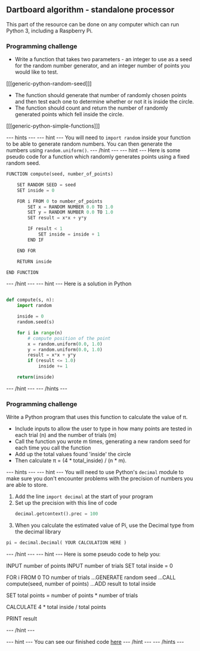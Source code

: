 ## Dartboard algorithm - standalone processor

This part of the resource can be done on any computer which can run Python 3, including a Raspberry Pi.

### Programming challenge
- Write a function that takes two parameters - an integer to use as a seed for the random number generator, and an integer number of points you would like to test.

[[[generic-python-random-seed]]]

- The function should generate that number of randomly chosen points and then test each one to determine whether or not it is inside the circle.
- The function should count and return the number of randomly generated points which fell inside the circle.

[[[generic-python-simple-functions]]]

--- hints ---
--- hint ---
You will need to `import random` inside your function to be able to generate random numbers. You can then generate the numbers using `random.uniform()`.
--- /hint ---
--- hint ---
Here is some pseudo code for a function which randomly generates points using a fixed random seed.

```python
FUNCTION compute(seed, number_of_points)

    SET RANDOM SEED = seed
    SET inside = 0

    FOR i FROM 0 to number_of_points
        SET x = RANDOM NUMBER 0.0 TO 1.0
        SET y = RANDOM NUMBER 0.0 TO 1.0
        SET result = x*x + y*y

        IF result < 1
            SET inside = inside + 1
        END IF

    END FOR

    RETURN inside

END FUNCTION
```

--- /hint ---
--- hint ---
Here is a solution in Python
```python

def compute(s, n):
    import random

    inside = 0
    random.seed(s)

    for i in range(n)
        # compute position of the point
        x = random.uniform(0.0, 1.0)
        y = random.uniform(0.0, 1.0)
        result = x*x + y*y
        if (result <= 1.0)
            inside += 1

    return(inside)
```
--- /hint ---
--- /hints ---

### Programming challenge
Write a Python program that uses this function to calculate the value of π.

- Include inputs to allow the user to type in how many points are tested in each trial (n) and the number of trials (m)
- Call the function you wrote m times, generating a new random seed for each time you call the function
- Add up the total values found 'inside' the circle
- Then calculate π = (4 * total_inside) / (n * m).

--- hints ---
--- hint ---
You will need to use Python's `decimal` module to make sure you don't encounter problems with the precision of numbers you are able to store.

1. Add the line `import decimal` at the start of your program
1. Set up the precision with this line of code
    ```python
    decimal.getcontext().prec = 100
    ```
1. When you calculate the estimated value of Pi, use the Decimal type from the decimal library

```python
pi = decimal.Decimal( YOUR CALCULATION HERE )
```
--- /hint ---
--- hint ---
Here is some pseudo code to help you:

INPUT number of points
INPUT number of trials
SET total inside = 0

FOR i FROM 0 TO number of trials
...GENERATE random seed
...CALL compute(seed, number of points)
...ADD result to total inside

SET total points = number of points * number of trials

CALCULATE 4 * total inside / total points

PRINT result

--- /hint ---

--- hint ---
You can see our finished code [here](resources/pi_dartboard.py)
--- /hint ---
--- /hints ---
